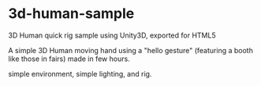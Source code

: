 # 3d-human-sample
3D Human quick rig sample using Unity3D, exported for HTML5


A simple 3D Human moving hand using a "hello gesture" (featuring a booth like those in fairs) made in few hours.

simple environment, simple lighting, and rig.
